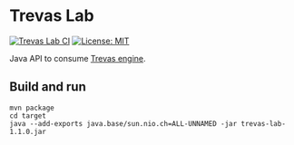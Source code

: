 # Trevas Lab

[![Trevas Lab CI](https://github.com/InseeFrLab/Trevas-Lab/actions/workflows/ci.yml/badge.svg)](https://github.com/InseeFrLab/Trevas-Lab/actions/workflows/ci.yml)
[![License: MIT](https://img.shields.io/badge/License-MIT-blue.svg)](https://opensource.org/licenses/MIT)

Java API to consume [Trevas engine](https://github.com/InseeFr/Trevas).

## Build and run

```shell
mvn package
cd target
java --add-exports java.base/sun.nio.ch=ALL-UNNAMED -jar trevas-lab-1.1.0.jar
```
